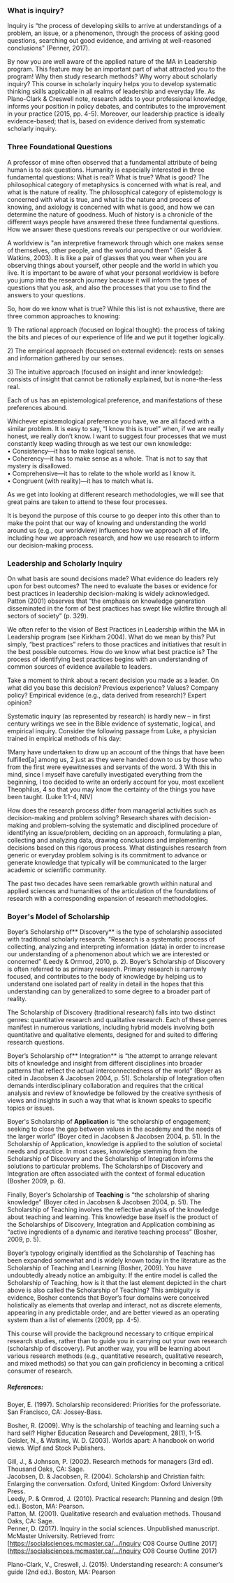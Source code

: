 ### What is inquiry?

Inquiry is “the process of developing skills to arrive at understandings of a problem, an issue, or a phenomenon, through the process of asking good questions, searching out good evidence, and arriving at well-reasoned conclusions" \(Penner, 2017\).

By now you are well aware of the applied nature of the MA in Leadership program. This feature may be an important part of what attracted you to the program! Why then study research methods? Why worry about scholarly inquiry? This course in scholarly inquiry helps you to develop systematic thinking skills applicable in all realms of leadership and everyday life. As Plano-Clark & Creswell note, research adds to your professional knowledge, informs your position in policy debates, and contributes to the improvement in your practice \(2015, pp. 4-5\). Moreover, our leadership practice is ideally evidence-based; that is, based on evidence derived from systematic scholarly inquiry.

### Three Foundational Questions

A professor of mine often observed that a fundamental attribute of being human is to ask questions.  Humanity is especially interested in three fundamental questions: What is real?  What is true?  What is good?   The philosophical category of metaphysics is concerned with what is real, and what is the nature of reality.  The philosophical category of epistemology is concerned with what is true, and what is the nature and process of knowing, and axiology is concerned with what is good, and how we can determine the nature of goodness.  Much of history is a chronicle of the different ways people have answered these three fundamental questions.  How we answer these questions reveals our perspective or our worldview.

A worldview is "an interpretive framework through which one makes sense of themselves, other people, and the world around them" \(Geisler & Watkins, 2003\).  It is like a pair of glasses that you wear when you are observing things about yourself, other people and the world in which you live.  It is important to be aware of what your personal worldview is before you jump into the research journey because it will inform the types of questions that you ask, and also the processes that you use to find the answers to your questions.

So, how do we know what is true?  While this list is not exhaustive, there are three common approaches to knowing:

1\) The rational approach \(focused on logical thought\): the process of taking the bits and pieces of our experience of life and we put it together logically.

2\) The empirical approach \(focused on external evidence\): rests on senses and information gathered by our senses.

3\) The intuitive approach \(focused on insight and inner knowledge\): consists of insight that cannot be rationally explained, but is none-the-less real.

Each of us has an epistemological preference, and manifestations of these preferences abound.

Whichever epistemological preference you have, we are all faced with a similar problem.  It is easy to say, “I know this is true!” when, if we are really honest, we really don’t know.  I want to suggest four processes that we must constantly keep wading through as we test our own knowledge:  
•    Consistency—it has to make logical sense.  
•    Coherency—it has to make sense as a whole.  That is not to say that mystery is disallowed.  
•    Comprehensive—it has to relate to the whole world as I know it.  
•    Congruent \(with reality\)—it has to match what is.

As we get into looking at different research methodologies, we will see that great pains are taken to attend to these four processes.

It is beyond the purpose of this course to go deeper into this other than to make the point that our way of knowing and understanding the world around us \(e.g., our worldview\) influences how we approach all of life, including how we approach research, and how we use research to inform our decision-making process.

### Leadership and Scholarly Inquiry

On what basis are sound decisions made?  What evidence do leaders rely upon for best outcomes?  The need to evaluate the bases or evidence for best practices in leadership decision-making is widely acknowledged.  Patton \(2001\) observes that “the emphasis on knowledge generation disseminated in the form of best practices has swept like wildfire through all sectors of society” \(p. 329\).

We often refer to the vision of Best Practices in Leadership within the MA in Leadership program \(see Kirkham 2004\). What do we mean by this?  Put simply, “best practices” refers to those practices and initiatives that result in the best possible outcomes.  How do we know what best practice is?  The process of identifying best practices begins with an understanding of common sources of evidence available to leaders.

Take a moment to think about a recent decision you made as a leader.  On what did you base this decision?  Previous experience?  Values?  Company policy?  Empirical evidence \(e.g., data derived from research\)?  Expert opinion?

Systematic inquiry \(as represented by research\) is hardly new – in first century writings we see in the Bible evidence of systematic, logical, and empirical inquiry.  Consider the following passage from Luke, a physician trained in empirical methods of his day:

1Many have undertaken to draw up an account of the things that have been fulfilled\[a\] among us, 2 just as they were handed down to us by those who from the first were eyewitnesses and servants of the word. 3  With this in mind, since I myself have carefully investigated everything from the beginning, I too decided to write an orderly account for you, most excellent Theophilus, 4 so that you may know the certainty of the things you have been taught. \(Luke 1:1-4, NIV\)

How does the research process differ from managerial activities such as decision-making and problem solving?  Research shares with decision-making and problem-solving the systematic and disciplined procedure of identifying an issue/problem, deciding on an approach, formulating a plan, collecting and analyzing data, drawing conclusions and implementing decisions based on this rigorous process.  What distinguishes research from generic or everyday problem solving is its commitment to advance or generate knowledge that typically will be communicated to the larger academic or scientific community.

The past two decades have seen remarkable growth within natural and applied sciences and humanities of the articulation of the foundations of research with a corresponding expansion of research methodologies.

### Boyer's Model of Scholarship

Boyer’s Scholarship of** Discovery** is the type of scholarship associated with traditional scholarly research.  “Research is a systematic process of collecting, analyzing and interpreting information \(data\) in order to increase our understanding of a phenomenon about which we are interested or concerned” \(Leedy & Ormrod, 2010, p. 2\).  Boyer’s Scholarship of Discovery is often referred to as primary research.  Primary research is narrowly focused, and contributes to the body of knowledge by helping us to understand one isolated part of reality in detail in the hopes that this understanding can by generalized to some degree to a broader part of reality.

The Scholarship of Discovery \(traditional research\) falls into two distinct genres:  quantitative research and qualitative research.  Each of these genres manifest in numerous variations, including hybrid models involving both quantitative and qualitative elements, designed for and suited to differing research questions.

Boyer’s Scholarship of** Integration** is “the attempt to arrange relevant bits of knowledge and insight from different disciplines into broader patterns that reflect the actual interconnectedness of the world” \(Boyer as cited in Jacobsen & Jacobsen 2004, p. 51\).  Scholarship of Integration often demands interdisciplinary collaboration and requires that the critical analysis and review of knowledge be followed by the creative synthesis of views and insights in such a way that what is known speaks to specific topics or issues.

Boyer's Scholarship of **Application** is “the scholarship of engagement; seeking to close the gap between values in the academy and the needs of the larger world” \(Boyer cited in Jacobsen & Jacobsen 2004, p. 51\).  In the Scholarship of Application, knowledge is applied to the solution of societal needs and practice.  In most cases, knowledge stemming from the Scholarship of Discovery and the Scholarship of Integration informs the solutions to particular problems.  The Scholarships of Discovery and Integration are often associated with the context of formal education \(Bosher 2009, p. 6\).

Finally, Boyer's Scholarship of **Teaching** is “the scholarship of sharing knowledge” \(Boyer cited in Jacobsen & Jacobsen 2004, p. 51\).  The Scholarship of Teaching involves the reflective analysis of the knowledge about teaching and learning.  This knowledge base itself is the product of the Scholarships of Discovery, Integration and Application combining as “active ingredients of a dynamic and iterative teaching process” \(Bosher, 2009, p. 5\).

Boyer’s typology originally identified as the Scholarship of Teaching has been expanded somewhat and is widely known today in the literature as the Scholarship of Teaching and Learning \(Bosher, 2009\).  You have undoubtedly already notice an ambiguity:  If the entire model is called the Scholarship of Teaching, how is it that the last element depicted in the chart above is also called the Scholarship of Teaching?  This ambiguity is evidence, Bosher contends that Boyer’s four domains were conceived holistically as elements that overlap and interact, not as discrete elements, appearing in any predictable order, and are better viewed as an operating system than a list of elements  \(2009, pp. 4-5\).

This course will provide the background necessary to critique empirical research studies, rather than to guide you in carrying out your own research \(scholarship of discovery\).  Put another way, you will be learning about various research methods \(e.g., quantitative research, qualitative research, and mixed methods\) so that you can gain proficiency in becoming a critical consumer of research.

##### References:

Boyer, E. \(1997\). Scholarship reconsidered: Priorities for the professoriate. San Francisco, CA: Jossey-Bass.

Bosher, R.  \(2009\). Why is the scholarship of teaching and learning such a hard sell?  Higher Education Research and Development, 28\(1\), 1-15.  
Geisler, N., & Watkins, W. D. \(2003\). Worlds apart: A handbook on world views. Wipf and Stock Publishers.

Gill, J., & Johnson, P. \(2002\).  Research methods for managers \(3rd ed\).  Thousand Oaks, CA:  Sage.  
Jacobsen, D. & Jacobsen, R. \(2004\). Scholarship and Christian faith: Enlarging the conversation.  Oxford, United Kingdom: Oxford University Press.  
Leedy, P. & Ormrod, J.  \(2010\). Practical research: Planning and design \(9th ed.\). Boston, MA:  Pearson.  
Patton, M. \(2001\).  Qualitative research and evaluation methods.  Thousand Oaks, CA: Sage.  
Penner, D. \(2017\). Inquiry in the social sciences. Unpublished manuscript. McMaster University. Retrieved from: [https://socialsciences.mcmaster.ca/.../Inquiry C08 Course Outline 2017](https://socialsciences.mcmaster.ca/.../Inquiry C08 Course Outline 2017)

Plano-Clark, V., Creswell, J. \(2015\). Understanding research: A consumer’s guide \(2nd ed.\). Boston, MA: Pearson

